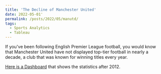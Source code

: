```yaml
---
title: 'The Decline of Manchester United'
date: 2022-05-01'
permalink: /posts/2022/05/manutd/
tags:
  - Sports Analytics
  - Tableau
---
```


If you've been following English Premier League football, you would know that Manchester United have not displayed top-tier football in nearly a decade, a club that was known for winning titles every year.

[Here is a Dashboard](https://public.tableau.com/app/profile/akash4248/viz/TheDeclineofManchesterUnited-Statistics/TheDeclineofManchesterUnited-Statistics_1) that shows the statistics after 2012.



